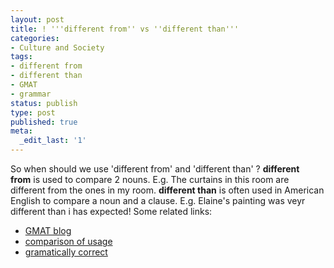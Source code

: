 ```yaml
---
layout: post
title: ! '''different from'' vs ''different than'''
categories:
- Culture and Society
tags:
- different from
- different than
- GMAT
- grammar
status: publish
type: post
published: true
meta:
  _edit_last: '1'
---
```

So when should we use 'different from' and 'different than' ? **different from** is used to compare 2 nouns. E.g. The curtains in this room are different from the ones in my room. **different than** is often used in American English to compare a noun and a clause. E.g. Elaine's painting was veyr different than i has expected! Some related links:

- [GMAT blog](http://gmat-grammar.blogspot.com/2007/03/different-from-vs-different-than.html)
- [comparison of usage](http://alt-usage-english.org/excerpts/fxdiffer.html)
- [gramatically correct](http://www.uhv.edu/ac/student/writing/grammartip2005.10.04.htm)
